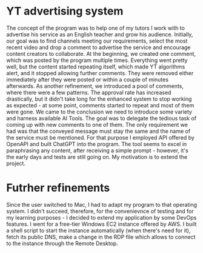 # YT advertising system
The concept of the program was to help one of my tutors I work with to advertise his service as an English teacher and grow his audience. Initially, our goal was to find channels meeting our requirements, select the most recent video and drop a comment to advertise the service and encourage content creators to collaborate. At the beginning, we created one comment, which was posted by the program multiple times. Everything went pretty well, but the content started repeating itself, which made YT algorithms alert, and it stopped allowing further comments. They were removed either immediately after they were posted or within a couple of minutes afterwards. As another refinement, we introduced a pool of comments, where there were a few patterns. The approval rate has increased drastically, but it didn't take long for the enhanced system to stop working as expected - at some point, comments started to repeat and most of them were gone. We came to the conclusion we need to introduce some variety and harness available AI Tools. The goal was to delegate the tedious task of coming up with new comments to one of them. The only requirement we had was that the conveyed message must stay the same and the name of the service must be mentioned. For that purpose I employed API offered by OpenAPI and built ChatGPT into the program. The tool seems to excel in paraphrasing any content, after receiving a simple prompt - however, it's the early days and tests are still going on. My motivation is to extend the project.
# Futrher refinements
Since the user switched to Mac, I had to adapt my program to that operating system. I didn't succeed, therefore, for the convenievnce of testing and for my learning purposes - I decided to extend my application by some DevOps features. I went for a free-tier Windows EC2 instance offered by AWS. I built a shell script to start the instance automatically (when there's need for it), fetch its public DNS, make a change in the RDP file which allows to connect to the instance through the Remote Desktop. 
